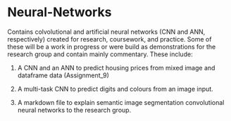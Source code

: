 # Neural-Networks
Contains colvolutional and artificial neural networks (CNN and ANN, respectively) created for research, coursework, and practice.
Some of these will be a work in progress or were build as demonstrations for the research group and contain mainly commentary. These include:

1) A CNN and an ANN to predict housing prices from mixed image and dataframe data (Assignment_9)

2) A multi-task CNN to predict digits and colours from an image input.

3) A markdown file to explain semantic image segmentation convolutional neural networks to the research group.
